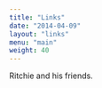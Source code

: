 ```yaml
---
title: "Links"
date: "2014-04-09"
layout: "links"
menu: "main"
weight: 40
---
```


Ritchie and his friends.
